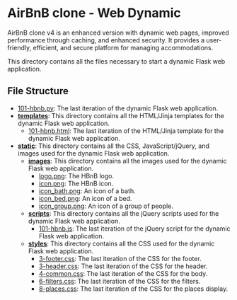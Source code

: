 # AirBnB clone - Web Dynamic

AirBnB clone v4 is an enhanced version with dynamic web pages, improved performance through caching, and enhanced security.
It provides a user-friendly, efficient, and secure platform for managing accommodations.

This directory contains all the files necessary to start a dynamic Flask web application.

## File Structure
- [101-hbnb.py](101-hbnb.py): The last iteration of the dynamic Flask web application.
- **[templates](templates/)**: This directory contains all the HTML/Jinja templates for the dynamic Flask web application.
  - [101-hbnb.html](101-hbnb.html): The last iteration of the HTML/Jinja template for the dynamic Flask web application.
- **[static](static)**: This directory contains all the CSS, JavaScript/jQuery, and images used for the dynamic Flask web application.
  - **[images](static/images/)**: This directory contains all the images used for the dynamic Flask web application.
    - [logo.png](static/images/logo.png): The HBnB logo.
    - [icon.png](static/images/icon.png): The HBnB icon.
    - [icon_bath.png](static/images/icon_bath.png): An icon of a bath.
    - [icon_bed.png](static/images/icon_bed.png): An icon of a bed.
    - [icon_group.png](static/images/icon_group.png): An icon of a group of people.
  - **[scripts](static/scripts/)**: This directory contains all the jQuery scripts used for the dynamic Flask web application.
    - [101-hbnb.js](101-hbnb.js): The last iteration of the jQuery script for the dynamic Flask web application.
  - **[styles](static/styles/)**: This directory contains all the CSS used for the dynamic Flask web application.
    - [3-footer.css](static/styles/3-footer.css): The last iteration of the CSS for the footer.
    - [3-header.css](static/styles/3-header.css): The last iteration of the CSS for the header.
    - [4-common.css](static/styles/4-common.css): The last iteration of the CSS for the body.
    - [6-filters.css](static/styles/6-filters.css): The last iteration of the CSS for the filters.
    - [8-places.css](static/styles/8-places.css): The last iteration of the CSS for the places display.
